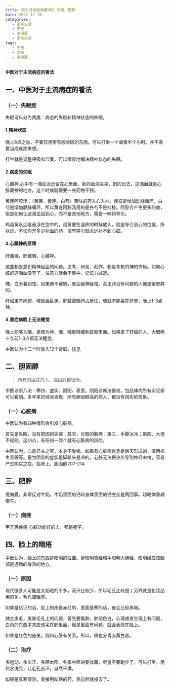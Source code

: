 ```yaml
---
title: 梁东对话倪海厦003_失眠、肥胖
date: 2022-12-10
categories:
   - 医学生活
   - 中医
   - 倪海厦
   - 梁东对话
tags: 
   - 中医
   - 梁东
   - 倪海厦
---
```

**中医对于主流病症的看法**
<!-- more -->
## 一、中医对于主流病症的看法
### （一）失眠症
失眠可以分为两类：病态的失眠和精神状态的失眠。
#### 1.精神状态
晚上8点之后，不要饮用带有咖啡因的东西。可以打坐一个或者半个小时。并不需要当成疾病来想。

打坐就是调整呼吸和节奏。可以很好地解决精神状态的失眠。
#### 2.病态的失眠
心藏神,心中有一滴血永远留在心里面，新的血液进来，旧的出去，这滴血就是心脏藏神的地方。这个时候就需要一些药物干预。

黄连阿胶汤：（黄芪、黄连、白芍）苦味的药入心入神。桂枝是增加动脉循环，白芍是增加静脉循环。所以黄连阿胶汤用的是白芍不是桂枝。阿胶会产生更多的血，但是如何让这滴血回到心，而不是其他地方，需要一味药导引。

鸡蛋黄永远是悬浮在空中的，蛋黄要在温热的时候放入，就是导引到心的位置，所以说，不论你开多少补血的药，没有导引就永远补不到心脏。
#### 3.心藏神的原理
肝藏魂，肺藏魄，心藏神。

这些都是意识精神层面的问题。思考、研发、创作，都是考核的神的作用。如果心脏的这滴血没有了，注意力就会不集中，记忆力减退。

魄，白天看到鬼，如果肺不藏魄，就会疑神疑鬼。真正非没有问题的人他是很安静的。

肝如果有问题，魂就会乱走。肝脏被西药占居住，魂就不能呆在肝里，晚上1-3点钟。

#### 4.重症病晚上无法睡觉
晚上能够入眠，是因为神、魂、魄能够藏到脏器里面。如果患了肝癌的人，大概两三年前1-3点都无法睡觉。

中医认为十二个时辰入12个肾脏。[详见](https://linuxdeepin007.github.io/code.github.io/2022/12/03/%E5%AD%90%E5%8D%88%E6%B5%81%E6%B3%A8%E5%8F%A3%E8%AF%80/)

## 二、胆固醇
> 所有的癌症的人，胆固醇都很低。

中医诊断八法：寒热、虚实、阴阳、表里。阴阳诊断法很准，包括体内所有实证都可以看到。多年来的经验发现，所有胆固醇高的病人，都没有阴实的现象。

### （一）心脏病
中医认为有四种情形会引发心脏病。

首先是失眠，没有原因的失眠；其次，长期的胸痛；第三，手脚冰冷；第四、大便不规则。这四点，有任何一两个就有心脏病的风险。

中医认为，心是君主之官，本身不受病。如果有心脏病肯定是后天形成的，滥用抗生素等等。最为明显的症状是脚趾头是冷的，心脏无法把热传导到神经末梢，容易产生阴实之症。临床上，胆固醇207-214.

## 三、肥胖
倪海夏，非常反对牛奶。牛奶里面的钙和身体里面的钙完全是两回事。越喝体重越像牛。

### （一）病症
甲亢等疾病
心脏功能好的人，都是瘦子。

## 四、脸上的暗疮
中医认为，脸上的东西是阳明的位置。足阳明胃经和手阳明大肠经，阳明经应该脸部是通畅的散热的地方。

### （一）原因
现代很多人可能是太阳晒的不多，流汗比较少，所以毛孔比较细；另外就是化妆品用的多，毛孔被阻塞。

如果是热证的话，脸上的疮是赤红的，里面是寒的话，疮会比较黑暗。

肺主皮毛，皮肤毛孔上的问题，首先要看肺。肺部色白，心理或者生理上有问题，白色的东西本来应该呆在肺里面，但是里面有问题，就会表现在脸上。

如果是红色的疮斑，则和心脏有关系。所以，斑也分青赤黄白黑。

### （二）治疗
多运动、多出汗、多晒太阳。冬季中医讲要收藏，尽量不要跑步了，可以打坐，用热水洗脸，让毛孔出汗，自然干燥。

如果是真寒假热，直接用祛寒的药，热自然就褪去了。